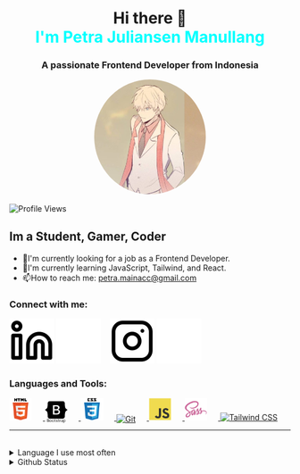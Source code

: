 <h1 align="center">Hi there 👋 <br> <span style="color:aqua">I'm Petra Juliansen Manullang</span> </h1>
<h3 align="center">A passionate Frontend Developer from Indonesia</h3>

<figure>
  <p align="center">
    <img src="./img/profile.jpeg"
         alt="Profile Picture" width="200" style="border-radius: 50%">
  </p>
</figure>

<p align="left">
  <img src="https://komarev.com/ghpvc/?username=petramanullang&label=Profile%20views&color=ff0505&style=flat-square" alt="Profile Views" height="22"/>
</p>

## Im a Student, Gamer, Coder

- 🔭I'm currently looking for a job as a Frontend Developer.
- 🌱I'm currently learning JavaScript, Tailwind, and React.
- 📫How to reach me: petra.mainacc@gmail.com

### Connect with me:

[![social media](./img/linkedin-dark.svg)](https://www.linkedin.com/in/petra-juliansen/)
[![social media](./img/linkedin-light.svg)](https://www.linkedin.com/in/petra-juliansen/)
&nbsp;&nbsp;
[![social media](./img/instagram-dark.svg)](https://instagram.com/izanami.acc?igshid=NGVhN2U2NjQ0Yg==)
[![social media](./img/instagram-light.svg)](https://instagram.com/izanami.acc?igshid=NGVhN2U2NjQ0Yg==)

### Languages and Tools:

<p align="left">
  <a href="https://www.w3.org/html/" target="_blank" rel="noreferrer">
    <img src="https://raw.githubusercontent.com/devicons/devicon/master/icons/html5/html5-original-wordmark.svg" alt="HTML5" width="40" height="40" style="margin-right: 20px"/>
  </a>
  <a href="https://getbootstrap.com" target="_blank" rel="noreferrer">
    <img src="https://raw.githubusercontent.com/devicons/devicon/master/icons/bootstrap/bootstrap-plain-wordmark.svg" alt="Bootstrap" width="40" height="40" style="margin-right: 20px;position: relative;top: 5px"/>
  </a>
  <a href="https://www.w3schools.com/css/" target="_blank" rel="noreferrer">
    <img src="https://raw.githubusercontent.com/devicons/devicon/master/icons/css3/css3-original-wordmark.svg" alt="CSS3" width="40" height="40" style="margin-right: 20px"/>
  </a>
  <a href="https://git-scm.com/" target="_blank" rel="noreferrer">
    <img src="https://www.vectorlogo.zone/logos/git-scm/git-scm-icon.svg" alt="Git" width="40" height="40" style="margin-right: 20px;position: relative;top: 3px"/>
  </a>
  <a href="https://developer.mozilla.org/en-US/docs/Web/JavaScript" target="_blank" rel="noreferrer">
    <img src="https://raw.githubusercontent.com/devicons/devicon/master/icons/javascript/javascript-original.svg" alt="JavaScript" width="40" height="40" style="margin-right: 20px"/>
  </a>
  <a href="https://sass-lang.com" target="_blank" rel="noreferrer">
    <img src="https://raw.githubusercontent.com/devicons/devicon/master/icons/sass/sass-original.svg" alt="Sass" width="40" height="40" style="margin-right: 20px"/>
  </a>
  <a href="https://tailwindcss.com/" target="_blank" rel="noreferrer">
    <img src="https://www.vectorlogo.zone/logos/tailwindcss/tailwindcss-icon.svg" alt="Tailwind CSS" width="40" height="40" style="margin-right: 20px"/>
  </a>
</p>

---


<br/>

<details>
  <summary>Language I use most often</summary>

  <img src="https://github-readme-stats.vercel.app/api/top-langs?username=petramanullang&show_icons=true&locale=en&layout=compact" alt="Top Languages" />
</details>

<details>
  <summary>Github Status</summary>

  <img src="https://github-readme-stats.vercel.app/api?username=petramanullang&show_icons=true&locale=en" alt="GitHub Stats" />
</details>

